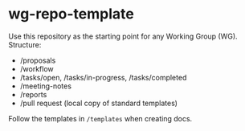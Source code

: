 # wg-repo-template

Use this repository as the starting point for any Working Group (WG).
Structure:
- /proposals
- /workflow
- /tasks/open, /tasks/in-progress, /tasks/completed
- /meeting-notes
- /reports
- /pull request (local copy of standard templates)

Follow the templates in `/templates` when creating docs.

